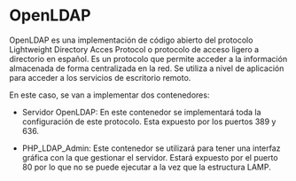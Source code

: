 # OpenLDAP
OpenLDAP es una implementación de código abierto del protocolo Lightweight Directory Acces Protocol o protocolo de acceso ligero a directorio en español. Es un protocolo que permite acceder a la información almacenada de forma centralizada en la red. Se utiliza a nivel de aplicación para acceder a los servicios de escritorio remoto.

En este caso, se van a implementar dos contenedores:

* Servidor OpenLDAP: En este contenedor se implementará toda la configuración de este protocolo. Esta expuesto por los puertos 389 y 636.

* PHP_LDAP_Admin: Este contenedor se utilizará para tener una interfaz gráfica con la que gestionar el servidor. Estará expuesto por el puerto 80 por lo que no se puede ejecutar a la vez que la estructura LAMP.
